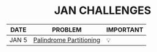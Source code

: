<h1 align="center">JAN CHALLENGES</h1>

|DATE|PROBLEM|IMPORTANT|
|----|-----|----------|
| JAN 5| [Palindrome Partitioning](https://leetcode.com/problems/palindrome-partitioning/) | 💡 |
